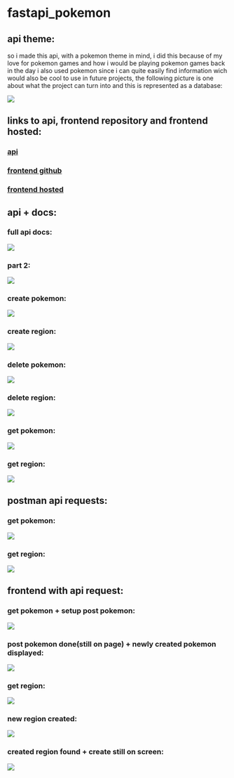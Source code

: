 # fastapi_pokemon

## api theme:

so i made this api, with a pokemon theme in mind, i did this because of my love for pokemon games and how i would be playing pokemon games back in the day
i also used pokemon since i can quite easily find information wich would also be cool to use in future projects, the following picture is one about what the project can turn into and this is represented as a database:

<img src="/img/api idea.png">

## links to api, frontend repository and frontend hosted:

### <a href="https://useritem-api-service-runemannaerts.cloud.okteto.net">api</a>

### <a href="https://github.com/RuneMannaerts/frontend-api">frontend github</a>

### <a href="https://front-end-api-rune-pokemon.netlify.app">frontend hosted</a>

## api + docs:



### full api docs:

<img src="/img/docs api.JPG">

### part 2:

<img src="/img/docs api 2.JPG">

### create pokemon:

<img src="/img/create pokemon.JPG">

### create region:

<img src="/img/create region.JPG">

### delete pokemon:

<img src="/img/delete pokemon.JPG">

### delete region:

<img src="/img/delete region.JPG">

### get pokemon:

<img src="/img/get 1.JPG">

### get region:

<img src="/img/get region.JPG">

## postman api requests:

### get pokemon:

<img src="/img/get pokemon.JPG">

### get region:

<img src="/img/get regions.JPG">

## frontend with api request:



### get pokemon + setup post pokemon:

<img src="/img/site get pokemon and about to post caterpie.JPG">

### post pokemon done(still on page) + newly created pokemon displayed:

<img src="/img/just created caterpie + newly created caterpie displayed.JPG">

### get region:

<img src="/img/get region kanto.JPG">

### new region created: 

<img src="/img/created new region.JPG">

### created region found + create still on screen:

<img src="/img/created region found.JPG">
